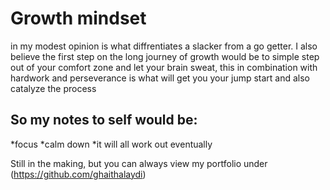 # **Growth mindset**
in my modest opinion is what diffrentiates a slacker from a go getter. I also believe the first step on the long journey of growth would be to simple step out of your comfort zone and let your brain sweat, this in combination with hardwork and perseverance is what will get you your jump start and also catalyze the process 

## So my notes to self would be:
*focus *calm down *it will all work out eventually

Still in the making, but you can always view my portfolio under (https://github.com/ghaithalaydi)
